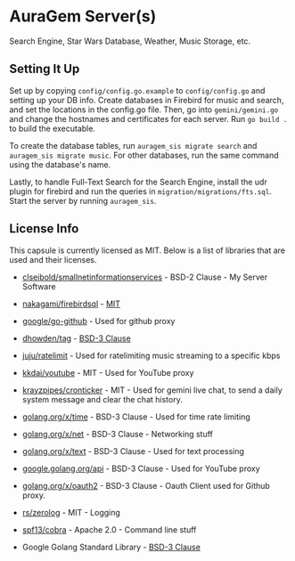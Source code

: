# AuraGem Server(s)

Search Engine, Star Wars Database, Weather, Music Storage, etc.

## Setting It Up

Set up by copying `config/config.go.example` to `config/config.go` and setting up your DB info. Create databases in Firebird for music and search, and set the locations in the config.go file. Then, go into `gemini/gemini.go` and change the hostnames and certificates for each server. Run `go build .` to build the executable.

To create the database tables, run `auragem_sis migrate search` and `auragem_sis migrate music`. For other databases, run the same command using the database's name.

Lastly, to handle Full-Text Search for the Search Engine, install the udr plugin for firebird and run the queries in `migration/migrations/fts.sql`. Start the server by running `auragem_sis`.

## License Info
This capsule is currently licensed as MIT. Below is a list of libraries that are used and their licenses.

* [clseibold/smallnetinformationservices](https://gitlab.com/clseibold/smallnetinformationservices) - BSD-2 Clause - My Server Software

* [nakagami/firebirdsql](https://github.com/nakagami/firebirdsql) - [MIT](https://opensource.org/licenses/MIT)
* [google/go-github](github.com/google/go-github/) - Used for github proxy
* [dhowden/tag](github.com/dhowden/tag) - [BSD-3 Clause](https://opensource.org/licenses/BSD-2-Clause)
* [juju/ratelimit](github.com/juju/ratelimit) - Used for ratelimiting music streaming to a specific kbps
* [kkdai/youtube](github.com/kkdai/youtube) - MIT - Used for YouTube proxy
* [krayzpipes/cronticker](github.com/krayzpipes/cronticker) - MIT - Used for gemini live chat, to send a daily system message and clear the chat history.

* [golang.org/x/time](golang.org/x/time) - BSD-3 Clause - Used for time rate limiting
* [golang.org/x/net](golang.org/x/net) - BSD-3 Clause - Networking stuff
* [golang.org/x/text](golang.org/x/text) - BSD-3 Clause - Used for text processing
* [google.golang.org/api](google.golang.org/api) - BSD-3 Clause - Used for YouTube proxy
* [golang.org/x/oauth2](golang.org/x/oauth2) - BSD-3 Clause - Oauth Client used for Github proxy.

* [rs/zerolog](github.com/rs/zerolog) - MIT - Logging
* [spf13/cobra](github.com/spf13/cobra) - Apache 2.0 - Command line stuff

* Google Golang Standard Library - [BSD-3 Clause](https://opensource.org/licenses/BSD-3-Clause)
